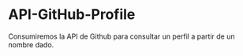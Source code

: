 # API-GitHub-Profile
Consumiremos la API de Github para consultar un perfil a partir de un nombre dado.
